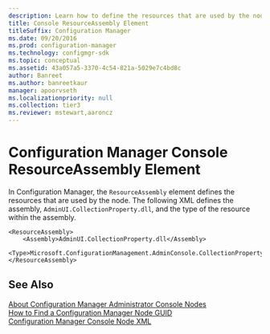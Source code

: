 ```yaml
---
description: Learn how to define the resources that are used by the node with the ResourceAssembly element in Configuration Manager.
title: Console ResourceAssembly Element
titleSuffix: Configuration Manager
ms.date: 09/20/2016
ms.prod: configuration-manager
ms.technology: configmgr-sdk
ms.topic: conceptual
ms.assetid: 43a057a5-3370-4c54-821a-5029e7c4bd8c
author: Banreet
ms.author: banreetkaur
manager: apoorvseth
ms.localizationpriority: null
ms.collection: tier3
ms.reviewer: mstewart,aaroncz 
---
```

# Configuration Manager Console ResourceAssembly Element
In Configuration Manager, the `ResourceAssembly` element defines the resources that are used by the node. The following XML defines the assembly, `AdminUI.CollectionProperty.dll`, and the type of the resource within the assembly.  

```  
<ResourceAssembly>  
    <Assembly>AdminUI.CollectionProperty.dll</Assembly>  
    <Type>Microsoft.ConfigurationManagement.AdminConsole.CollectionProperty.Properties.Resources.resources</Type>  
</ResourceAssembly>  

```  

## See Also  
 [About Configuration Manager Administrator Console Nodes](../../../../develop/core/servers/console/about-configuration-manager-console-nodes.md)   
 [How to Find a Configuration Manager Node GUID](../../../../develop/core/servers/console/how-to-find-a-configuration-manager-console-node-guid.md)   
 [Configuration Manager Console Node XML](../../../../develop/core/servers/console/console-node-xml.md)
